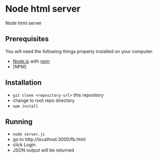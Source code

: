 # Node html server
Node html server

## Prerequisites

You will need the following things properly installed on your computer.

* [Node.js](https://nodejs.org/en/) with [npm](https://www.npmjs.com/)
* [NPM] 

## Installation
* `git clone <repository-url>` this repository
* change to root repo directory
* `npm install`

## Running

* `node server.js`
* go to http://localhost:3000/fb.html
* click Login 
* JSON output will be returned